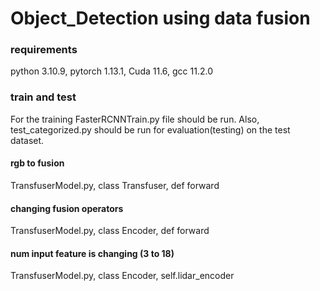 # Object_Detection using data fusion

### requirements
python 3.10.9,
pytorch 1.13.1,
Cuda 11.6,
gcc 11.2.0

### train and test
For the training FasterRCNNTrain.py file should be run.
Also, test_categorized.py should be run for evaluation(testing) on the test dataset.

#### rgb to fusion
TransfuserModel.py, class Transfuser, def forward

#### changing fusion operators
TransfuserModel.py, class Encoder, def forward

#### num input feature is changing (3 to 18)
TransfuserModel.py, class Encoder, self.lidar_encoder

